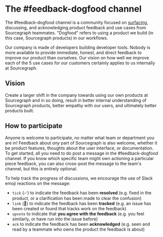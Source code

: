 # The #feedback-dogfood channel

The #feedback-dogfood channel is a community focused on [surfacing](../product/process/surfacing_product_feedback.md), discussing, and acknowledging product feedback and use cases from Sourcegraph teammates.
"Dogfood" refers to using a product we build (in this case, Sourcegraph products) in our workflows.

Our company is made of developers building developer tools.
Nobody is more available to provide immediate, honest, and direct feedback to improve our product than ourselves.
Our vision on how well we improve each of the 5 use cases for our customers certainly applies to us internally at Sourcegraph.

## Vision

Create a larger shift in the company towards using our own products at Sourcegraph and in so doing, result in better internal understanding of Sourcegraph products, better empathy with our users, and ultimately better products built.

## How to participate

Anyone is welcome to participate, no matter what team or department you are in!
Feedback about _any_ part of Sourcegraph is also welcome, whether it be product features, thoughts about the user interface, or documentation.
To get started, all you need to do post a message in the #feedback-dogfood channel.
If you know which specific team might own actioning a particular piece feedback, you can also cross-post the message to the team's channel, but this is entirely optional.

To help track the progress of discussions, we encourage the use of Slack emoji reactions on the message:

- `tick` (✅) to indicate the feedback has been **resolved** (e.g. fixed in the product, or a clarification has been made to clear the confusion)
- `link` (🔗) to indicate the feedback has been **tracked** (e.g. an issue has been created or found that tracks work on the feedback)
- `upvote` to indicate that **you agree with the feedback** (e.g. you feel similarly, or have run into the issue before)
- `ack` to indicate the feedback has been **acknowledged** (e.g. seen and read by a teammate who owns the product the feedback is about)

